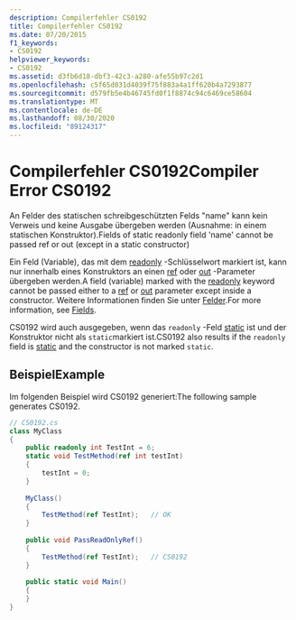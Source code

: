 ```yaml
---
description: Compilerfehler CS0192
title: Compilerfehler CS0192
ms.date: 07/20/2015
f1_keywords:
- CS0192
helpviewer_keywords:
- CS0192
ms.assetid: d3fb6d18-dbf3-42c3-a280-afe55b97c2d1
ms.openlocfilehash: c5f65d031d4039f75f883a4a1ff620b4a7293877
ms.sourcegitcommit: d579fb5e4b46745fd0f1f8874c94c6469ce58604
ms.translationtype: MT
ms.contentlocale: de-DE
ms.lasthandoff: 08/30/2020
ms.locfileid: "89124317"
---
```

# <a name="compiler-error-cs0192"></a><span data-ttu-id="1790c-103">Compilerfehler CS0192</span><span class="sxs-lookup"><span data-stu-id="1790c-103">Compiler Error CS0192</span></span>
<span data-ttu-id="1790c-104">An Felder des statischen schreibgeschützten Felds "name" kann kein Verweis und keine Ausgabe übergeben werden (Ausnahme: in einem statischen Konstruktor).</span><span class="sxs-lookup"><span data-stu-id="1790c-104">Fields of static readonly field 'name' cannot be passed ref or out (except in a static constructor)</span></span>  
  
 <span data-ttu-id="1790c-105">Ein Feld (Variable), das mit dem [readonly](../language-reference/keywords/readonly.md) -Schlüsselwort markiert ist, kann nur innerhalb eines Konstruktors an einen [ref](../language-reference/keywords/ref.md) oder [out](../language-reference/keywords/out-parameter-modifier.md) -Parameter übergeben werden.</span><span class="sxs-lookup"><span data-stu-id="1790c-105">A field (variable) marked with the [readonly](../language-reference/keywords/readonly.md) keyword cannot be passed either to a [ref](../language-reference/keywords/ref.md) or [out](../language-reference/keywords/out-parameter-modifier.md) parameter except inside a constructor.</span></span> <span data-ttu-id="1790c-106">Weitere Informationen finden Sie unter [Felder](../programming-guide/classes-and-structs/fields.md).</span><span class="sxs-lookup"><span data-stu-id="1790c-106">For more information, see [Fields](../programming-guide/classes-and-structs/fields.md).</span></span>  
  
 <span data-ttu-id="1790c-107">CS0192 wird auch ausgegeben, wenn das `readonly` -Feld [static](../language-reference/keywords/static.md) ist und der Konstruktor nicht als `static`markiert ist.</span><span class="sxs-lookup"><span data-stu-id="1790c-107">CS0192 also results if the `readonly` field is [static](../language-reference/keywords/static.md) and the constructor is not marked `static`.</span></span>  
  
## <a name="example"></a><span data-ttu-id="1790c-108">Beispiel</span><span class="sxs-lookup"><span data-stu-id="1790c-108">Example</span></span>  
 <span data-ttu-id="1790c-109">Im folgenden Beispiel wird CS0192 generiert:</span><span class="sxs-lookup"><span data-stu-id="1790c-109">The following sample generates CS0192.</span></span>  
  
```csharp
// CS0192.cs  
class MyClass  
{  
    public readonly int TestInt = 6;  
    static void TestMethod(ref int testInt)  
    {  
        testInt = 0;  
    }  
  
    MyClass()  
    {  
        TestMethod(ref TestInt);   // OK  
    }  
  
    public void PassReadOnlyRef()  
    {  
        TestMethod(ref TestInt);   // CS0192  
    }  
  
    public static void Main()  
    {  
    }  
}  
```
